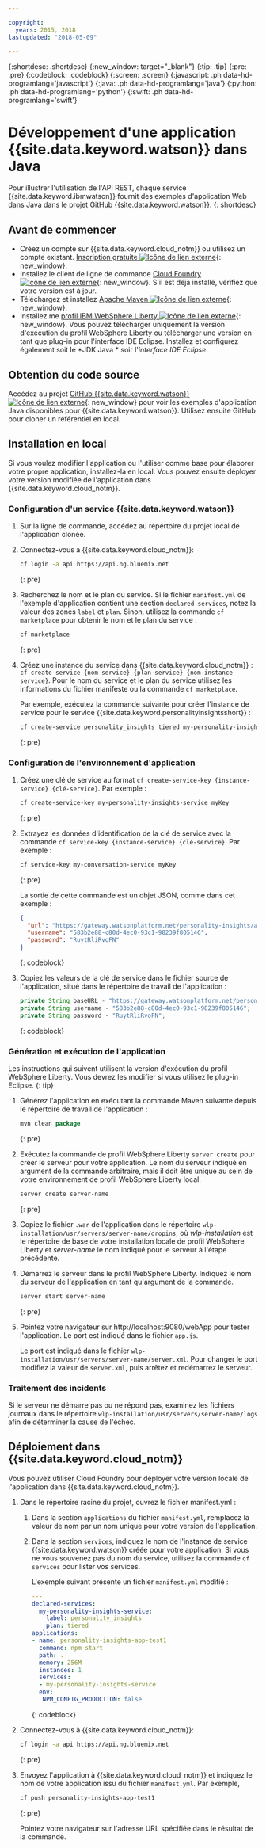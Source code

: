```yaml
---

copyright:
  years: 2015, 2018
lastupdated: "2018-05-09"

---
```


{:shortdesc: .shortdesc}
{:new_window: target="_blank"}
{:tip: .tip}
{:pre: .pre}
{:codeblock: .codeblock}
{:screen: .screen}
{:javascript: .ph data-hd-programlang='javascript'}
{:java: .ph data-hd-programlang='java'}
{:python: .ph data-hd-programlang='python'}
{:swift: .ph data-hd-programlang='swift'}

# Développement d'une application {{site.data.keyword.watson}} dans Java

Pour illustrer l'utilisation de l'API REST, chaque service {{site.data.keyword.ibmwatson}} fournit des exemples d'application Web dans Java dans le projet GitHub {{site.data.keyword.watson}}.
{: shortdesc}

## Avant de commencer

- Créez un compte sur {{site.data.keyword.cloud_notm}} ou utilisez un compte existant. [Inscription gratuite ![Icône de lien externe](../../icons/launch-glyph.svg "Icône de lien externe")](https://{DomainName}/registration/?target=/catalog/%3fcategory=watson){: new_window}.
- Installez le client de ligne de commande [Cloud Foundry ![Icône de lien externe](../../icons/launch-glyph.svg "Icône de lien externe")](https://github.com/cloudfoundry/cli#downloads){: new_window}. S'il est déjà installé, vérifiez que votre version est à jour.
- Téléchargez et installez [Apache Maven ![Icône de lien externe](../../icons/launch-glyph.svg "Icône de lien externe")](https://maven.apache.org/download.cgi){: new_window}.
- Installez me [profil IBM WebSphere Liberty ![Icône de lien externe](../../icons/launch-glyph.svg "Icône de lien externe")](https://developer.ibm.com/wasdev/downloads/){: new_window}. Vous pouvez télécharger uniquement la version d'exécution du profil WebSphere Liberty ou télécharger une version en tant que plug-in pour l'interface IDE Eclipse. Installez et configurez également soit le *JDK Java * soir l'*interface IDE Eclipse*.

## Obtention du code source
Accédez au projet [GitHub {{site.data.keyword.watson}} ![Icône de lien externe](../../icons/launch-glyph.svg "Icône de lien externe")](https://github.com/watson-developer-cloud){: new_window} pour voir les exemples d'application Java disponibles pour {{site.data.keyword.watson}}. Utilisez ensuite GitHub pour cloner un référentiel en local.

## Installation en local
Si vous voulez modifier l'application ou l'utiliser comme base pour élaborer votre propre application, installez-la en local. Vous pouvez ensuite déployer votre version modifiée de l'application dans {{site.data.keyword.cloud_notm}}.

### Configuration d'un service {{site.data.keyword.watson}}

1.  Sur la ligne de commande, accédez au répertoire du projet local de l'application clonée.
1.  Connectez-vous à {{site.data.keyword.cloud_notm}}:

    ```bash
    cf login -a api https://api.ng.bluemix.net
    ```
    {: pre}

1.  Recherchez le nom et le plan du service. Si le fichier `manifest.yml` de l'exemple d'application contient une section `declared-services`, notez la valeur des zones `label` et `plan`. Sinon, utilisez la commande `cf marketplace` pour obtenir le nom et le plan du service :

    ```bash
    cf marketplace
    ```
    {: pre}

1.  Créez une instance du service dans {{site.data.keyword.cloud_notm}} : `cf create-service {nom-service} {plan-service} {nom-instance-service}`. Pour le nom du service et le plan du service utilisez les informations du fichier manifeste ou la commande `cf marketplace`.

    Par exemple, exécutez la commande suivante pour créer l'instance de service pour le service {{site.data.keyword.personalityinsightsshort}} :

    ```bash
    cf create-service personality_insights tiered my-personality-insights-service
    ```
    {: pre}

### Configuration de l'environnement d'application

1.  Créez une clé de service au format `cf create-service-key {instance-service} {clé-service}`. Par exemple :

    ```bash
    cf create-service-key my-personality-insights-service myKey
    ```
    {: pre}

1.  Extrayez les données d'identification de la clé de service avec la commande `cf service-key {instance-service} {clé-service}`. Par exemple :

    ```bash
    cf service-key my-conversation-service myKey
    ```
    {: pre}

    La sortie de cette commande est un objet JSON, comme dans cet exemple :

    ```json
    {
      "url": "https://gateway.watsonplatform.net/personality-insights/api",
      "username": "583b2e88-c80d-4ec0-93c1-98239f805146",
      "password": "RuytRliRvoFN"
    }

    ```
    {: codeblock}
1.  Copiez les valeurs de la clé de service dans le fichier source de l'application, situé dans le répertoire de travail de l'application :

    ```java
    private String baseURL - "https://gateway.watsonplatform.net/personality-insights/api";
    private String username - "583b2e88-c80d-4ec0-93c1-98239f805146";
    private String password - "RuytRliRvoFN";
    ```
    {: codeblock}

### Génération et exécution de l'application

Les instructions qui suivent utilisent la version d'exécution du profil WebSphere Liberty. Vous devrez les modifier si vous utilisez le plug-in Eclipse.
{: tip}

1.  Générez l'application en exécutant la commande Maven suivante depuis le répertoire de travail de l'application :

    ```java
    mvn clean package
    ```
    {: pre}

1.  Exécutez la commande de profil WebSphere Liberty `server create` pour créer le serveur pour votre application. Le nom du serveur indiqué en argument de la commande arbitraire, mais il doit être unique au sein de votre environnement de profil WebSphere Liberty local.

    ```bash
    server create server-name
    ```
    {: pre}

1.  Copiez le fichier `.war` de l'application dans le répertoire `wlp-installation/usr/servers/server-name/dropins`, où *wlp-installation* est le répertoire de base de votre installation locale de profil WebSphere Liberty et *server-name* le nom indiqué pour le serveur à l'étape précédente.
1.  Démarrez le serveur dans le profil WebSphere Liberty. Indiquez le nom du serveur de l'application en tant qu'argument de la commande.

    ```bash
    server start server-name
    ```
    {: pre}

1.  Pointez votre navigateur sur http://localhost:9080/webApp pour tester l'application. Le port est indiqué dans le fichier `app.js`.

    Le port est indiqué dans le fichier `wlp-installation/usr/servers/server-name/server.xml`. Pour changer le port modifiez la valeur de `server.xml`, puis arrêtez et redémarrez le serveur.

### Traitement des incidents

Si le serveur ne démarre pas ou ne répond pas, examinez les fichiers journaux dans le répertoire `wlp-installation/usr/servers/server-name/logs` afin de déterminer la cause de l'échec.

## Déploiement dans {{site.data.keyword.cloud_notm}}

Vous pouvez utiliser Cloud Foundry pour déployer votre version locale de l'application dans {{site.data.keyword.cloud_notm}}.

1.  Dans le répertoire racine du projet, ouvrez le fichier manifest.yml :
    1. Dans la section `applications` du fichier `manifest.yml`, remplacez la valeur de nom par un nom unique pour votre version de l'application.
    1. Dans la section `services`, indiquez le nom de l'instance de service {{site.data.keyword.watson}} créée pour votre application. Si vous ne vous souvenez pas du nom du service, utilisez la commande `cf services` pour lister vos services.

        L'exemple suivant présente un fichier `manifest.yml` modifié :

        ```yml
        ---
        declared-services:
          my-personality-insights-service:
            label: personality_insights
            plan: tiered
        applications:
        - name: personality-insights-app-test1
          command: npm start
          path: .
          memory: 256M
          instances: 1
          services:
          - my-personality-insights-service
          env:
           NPM_CONFIG_PRODUCTION: false
        ```
        {: codeblock}

1.  Connectez-vous à {{site.data.keyword.cloud_notm}}:

    ```bash
    cf login -a api https://api.ng.bluemix.net
    ```
    {: pre}

1.  Envoyez l'application à {{site.data.keyword.cloud_notm}} et indiquez le nom de votre application issu du fichier `manifest.yml`. Par exemple,

    ```bash
    cf push personality-insights-app-test1
    ```
    {: pre}

    Pointez votre navigateur sur l'adresse URL spécifiée dans le résultat de la commande.

